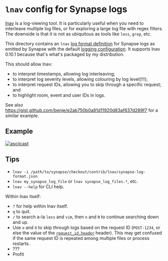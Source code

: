 # `lnav` config for Synapse logs

[lnav](https://lnav.org/) is a log-viewing tool. It is particularly useful when
you need to interleave multiple log files, or for exploring a large log file
with regex filters. The downside is that it is not as ubiquitous as tools like
`less`, `grep`, etc.

This directory contains an `lnav` [log format definition](
    https://docs.lnav.org/en/v0.10.1/formats.html#defining-a-new-format
) for Synapse logs as
emitted by Synapse with the default [logging configuration](
    https://famedly.github.io/synapse/latest/usage/configuration/config_documentation.html#log_config
). It supports lnav 0.10.1 because that's what's packaged by my distribution.

This should allow lnav:

- to interpret timestamps, allowing log interleaving;
- to interpret log severity levels, allowing colouring by log level(!!!);
- to interpret request IDs, allowing you to skip through a specific request; and
- to highlight room, event and user IDs in logs.

See also https://gist.github.com/benje/e2ab750b0a81d11920d83af637d289f7 for a
 similar example.

## Example

[![asciicast](https://asciinema.org/a/556133.svg)](https://asciinema.org/a/556133)

## Tips

- `lnav -i /path/to/synapse/checkout/contrib/lnav/synapse-log-format.json`
- `lnav my_synapse_log_file` or `lnav synapse_log_files.*`, etc.
- `lnav --help` for CLI help.

Within lnav itself:

- `?` for help within lnav itself.
- `q` to quit.
- `/` to search a-la `less` and `vim`, then `n` and `N` to continue searching
  down and up.
- Use `o` and `O` to skip through logs based on the request ID (`POST-1234`, or
  else the value of the [`request_id_header`](
    https://famedly.github.io/synapse/latest/usage/configuration/config_documentation.html?highlight=request_id_header#listeners
  ) header). This may get confused if the same request ID is repeated among
  multiple files or process restarts.
- ???
- Profit
